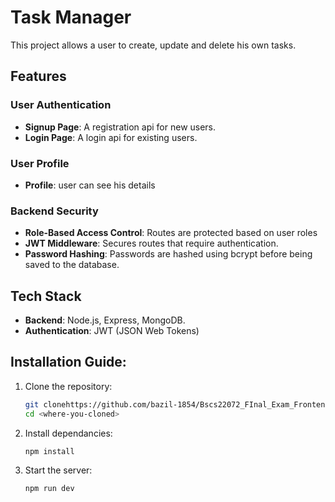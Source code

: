 # Task Manager
This project allows a user to create, update and delete his own tasks.

## Features

### User Authentication
- **Signup Page**: A registration api for new users.
- **Login Page**: A login api for existing users. 


### User Profile
- **Profile**: user can see his details


### Backend Security
- **Role-Based Access Control**: Routes are protected based on user roles
- **JWT Middleware**: Secures routes that require authentication.
- **Password Hashing**: Passwords are hashed using bcrypt before being saved to the database.
 
## Tech Stack 
- **Backend**: Node.js, Express, MongoDB.
- **Authentication**: JWT (JSON Web Tokens) 

## Installation Guide:

1. Clone the repository:
   ```bash
   git clonehttps://github.com/bazil-1854/Bscs22072_FInal_Exam_Frontend.git
   cd <where-you-cloned>
   ```

   
2. Install dependancies:
   ```bash
   npm install
   ```

3. Start the server:
   ```bash
   npm run dev
   ```
